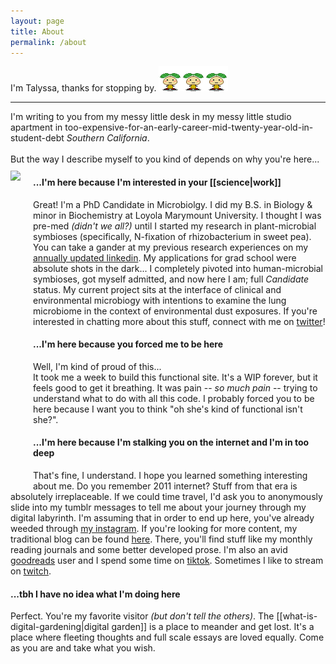 ```yaml
---
layout: page
title: About
permalink: /about
---
```

I'm Talyssa, thanks for stopping by. <img src="/assets/mini-graphics/sprout.gif"><img src="/assets/mini-graphics/sprout.gif"><img src="/assets/mini-graphics/sprout.gif">
<hr>

I'm writing to you from my messy little desk in my messy little studio apartment in too-expensive-for-an-early-career-mid-twenty-year-old-in-student-debt <i>Southern California</i>.<br>
<br>
But the way I describe myself to you kind of depends on why you're here... <br> <img src="/assets/aboutme.png" align="left" style="padding: 10px 20px 10px 0px; height:500px;">

#### ...I'm here because I'm interested in your [[science|work]]
Great! I'm a PhD Candidate in Microbiolgy. I did my B.S. in Biology & minor in Biochemistry at Loyola Marymount University. I thought I was pre-med *(didn't we all?)* until I started my research in plant-microbial symbioses (specifically, N-fixation of rhizobacterium in sweet pea). You can take a gander at my previous research experiences on my [annually updated linkedin](https://www.linkedin.com/in/talyssa-topacio-190012147/). My applications for grad school were absolute shots in the dark... I completely pivoted into human-microbial symbioses, got myself admitted, and now here I am; full *Candidate* status. My current project sits at the interface of clinical and environmental microbiogy with intentions to examine the lung microbiome in the context of environmental dust exposures. If you're interested in chatting more about this stuff, connect with me on [twitter](https://twitter.com/T4LYSSA)!

#### ...I'm here because you forced me to be here
Well, I'm kind of proud of this... <br>
  It took me a week to build this functional site. It's a WIP forever, but it feels good to get it breathing. It was pain -- *so much pain* -- trying to understand what to do with all this code. I probably forced you to be here because I want you to think "oh she's kind of functional isn't she?".
  
#### ...I'm here because I'm stalking you on the internet and I'm in too deep
That's fine, I understand. I hope you learned something interesting about me. Do you remember 2011 internet? Stuff from that era is absolutely irreplaceable. If we could time travel, I'd ask you to anonymously slide into my tumblr messages to tell me about your journey through my digital labyrinth. I'm assuming that in order to end up here, you've already weeded through [my instagram](https://instagram.com/talyssa.jpg). If you're looking for more content, my traditional blog can be found [here](https://geminiworms.weebly.com). There, you'll find stuff like my monthly reading journals and some better developed prose. I'm also an avid [goodreads](https://www.goodreads.com/user/show/10533005-talyssa) user and I spend some time on [tiktok](https://tiktok.com/@geminiworms). Sometimes I like to stream on [twitch](https://twitch.tv/mygemini). 

#### ...tbh I have no idea what I'm doing here
Perfect. You're my favorite visitor *(but don't tell the others)*. The [[what-is-digital-gardening|digital garden]] is a place to meander and get lost. It's a place where fleeting thoughts and full scale essays are loved equally. Come as you are and take what you wish.   

